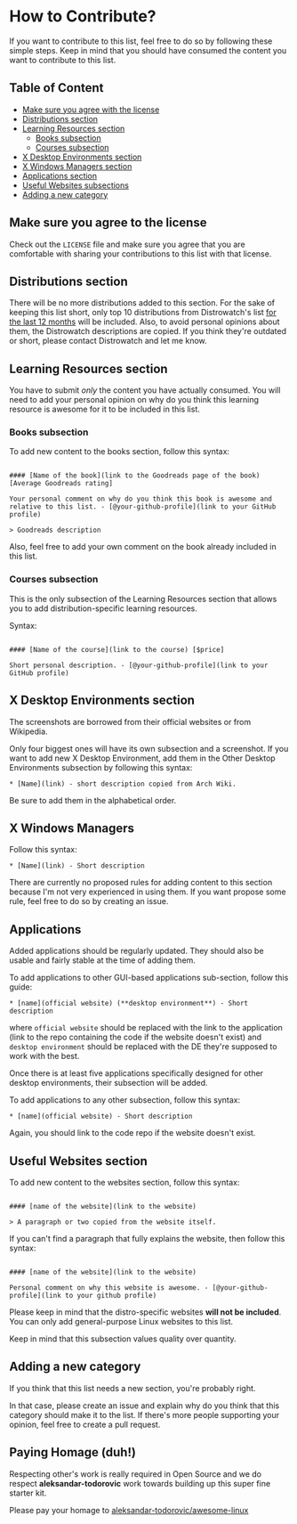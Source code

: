 # How to Contribute?

If you want to contribute to this list, feel free to do so by following these simple steps. Keep in mind that you should have consumed the content you want to contribute to this list.

## Table of Content

* [Make sure you agree with the license](#make-sure-you-agree-with-the-license)
* [Distributions section](#distributions-section)
* [Learning Resources section](#learning-resources-section)
  * [Books subsection](#books-subsection)
  * [Courses subsection](#courses-subsection)
* [X Desktop Environments section](#x-desktop-environemnts-section)
* [X Windows Managers section](#x-windows-managers-section)
* [Applications section](#applications-section)
* [Useful Websites subsections](#useful-websites-section)
* [Adding a new category](#adding-a-new-category)

## Make sure you agree to the license

Check out the `LICENSE` file and make sure you agree that you are comfortable with sharing your contributions to this list with that license.

## Distributions section

There will be no more distributions added to this section. For the sake of keeping this list short, only top 10 distributions from Distrowatch's list [for the last 12 months](http://distrowatch.com/dwres.php?resource=popularity) will be included. Also, to avoid personal opinions about them, the Distrowatch descriptions are copied. If you think they're outdated or short, please contact Distrowatch and let me know.

## Learning Resources section

You have to submit _only_ the content you have actually consumed. You will need to add your personal opinion on why do you think this learning resource is awesome for it to be included in this list.

### Books subsection

To add new content to the books section, follow this syntax:

```gfm

#### [Name of the book](link to the Goodreads page of the book) [Average Goodreads rating]

Your personal comment on why do you think this book is awesome and relative to this list. - [@your-github-profile](link to your GitHub profile)

> Goodreads description
```

Also, feel free to add your own comment on the book already included in this list.

### Courses subsection

This is the only subsection of the Learning Resources section that allows you to add distribution-specific learning resources.

Syntax:

```gfm

#### [Name of the course](link to the course) [$price]

Short personal description. - [@your-github-profile](link to your GitHub profile)

```

## X Desktop Environments section

The screenshots are borrowed from their official websites or from Wikipedia.

Only four biggest ones will have its own subsection and a screenshot. If you want to add new X Desktop Environment, add them in the Other Desktop Environments subsection by following this syntax:

```gfm
* [Name](link) - short description copied from Arch Wiki.
```

Be sure to add them in the alphabetical order.

## X Windows Managers

Follow this syntax:

```gfm
* [Name](link) - Short description
```

There are currently no proposed rules for adding content to this section because I'm not very experienced in using them. If you want propose some rule, feel free to do so by creating an issue.

## Applications

Added applications should be regularly updated. They should also be usable and fairly stable at the time of adding them.

To add applications to other GUI-based applications sub-section, follow this guide:

```gfm
* [name](official website) (**desktop environment**) - Short description
```

where `official website` should be replaced with the link to the application (link to the repo containing the code if the website doesn't exist) and `desktop environment` should be replaced with the DE they're supposed to work with the best.

Once there is at least five applications specifically designed for other desktop environments, their subsection will be added.

To add applications to any other subsection, follow this syntax:

```gfm
* [name](official website) - Short description
```

Again, you should link to the code repo if the website doesn't exist.

## Useful Websites section

To add new content to the websites section, follow this syntax:

```gfm

#### [name of the website](link to the website)

> A paragraph or two copied from the website itself.

```

If you can't find a paragraph that fully explains the website, then follow this syntax:

```gfm

#### [name of the website](link to the website)

Personal comment on why this website is awesome. - [@your-github-profile](link to your github profile)

```

Please keep in mind that the distro-specific websites **will not be included**. You can only add general-purpose Linux websites to this list.

Keep in mind that this subsection values quality over quantity.

## Adding a new category

If you think that this list needs a new section, you're probably right.

In that case, please create an issue and explain why do you think that this category should make it to the list. If there's more people supporting your opinion, feel free to create a pull request.



## Paying Homage (duh!)

Respecting other's work is really required in Open Source and we do respect **aleksandar-todorovic** work towards building up this super fine starter kit.

Please pay your homage to [aleksandar-todorovic/awesome-linux](https://github.com/aleksandar-todorovic/awesome-linux)
